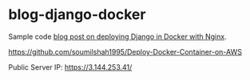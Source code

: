 # blog-django-docker

Sample code [blog post on deploying Django in Docker with Nginx](https://medium.com/@cloudcleric/deploying-a-django-application-in-docker-with-nginx-beeed45bebb8).


https://github.com/soumilshah1995/Deploy-Docker-Container-on-AWS

Public Server IP: https://3.144.253.41/

